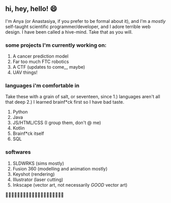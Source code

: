 ## hi, hey, hello! 😄
I'm Anya (or Anastasiya, if you prefer to be formal about it), and I'm a *mostly* self-taught scientific programmer/developer, and I adore terrible web design. I have been called a hive-mind. Take that as you will.

### some projects I'm currently working on: 
1. A cancer prediction model
2. Far too much FTC robotics
3. A CTF (updates to come,,, maybe)
4. UAV things!

### languages i'm comfortable in 
Take these with a grain of salt, or seventeen, since 1.) languages aren't all that deep 2.) I learned brainf*ck first so I have bad taste.
1. Python
2. Java
3. JS/HTML/CSS (I group them, don't @ me)
4. Kotlin
5. Brainf*ck itself
6. SQL

### softwares
1. SLDWRKS (sims mostly)
2. Fusion 360 (modelling and animation mostly)
3. Keyshot (rendering)
4. Illustrator (laser cutting)
5. Inkscape (vector art, not necessarily *GOOD* vector art)

🩶🩶🩶🩶🩶🩶🩶🩶🩶🩶🩵🩵🩵🩵🩵🩵🩵🩵🩵🩵
